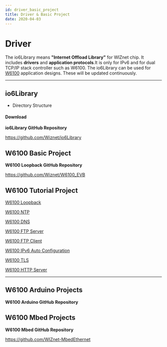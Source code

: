 ```yaml
---
id: driver_basic_project
title: Driver & Basic Project
date: 2020-04-03
---
```



# Driver

The io6Library means **"Internet Offload Library"** for WIZnet chip. It
includes **drivers** and **application protocols**.It is only for IPv6
and for dual TCP/IP stack controller such as W6100. The io6Library can
be used for [W6100](/products/w6100/start) application designs. These
will be updated continuously.

-----

## io6Library

  - Directory Structure 

#### Download

**io6Library GitHub
Repository**

<https://github.com/Wiznet/io6Library> 

## W6100 Basic Project

 **W6100 Loopback GitHub
Repository**

<https://github.com/Wiznet/W6100_EVB> 

## W6100 Tutorial Project

[W6100
Loopback](https://maker.wiznet.io/2019/04/30/wiznetw6100evb-loopback-2/)

[W6100 NTP](https://maker.wiznet.io/2019/04/30/wiznetw6100evb-ntp-3/)

[W6100 DNS](https://maker.wiznet.io/2019/04/30/wiznetw6100evb-dns/)

[W6100 FTP
Server](https://maker.wiznet.io/2019/04/30/wiznetw6100evb-ftpserver/)

[W6100 FTP
Client](https://maker.wiznet.io/2019/04/30/wiznetw6100evb-ftpc/)

[W6100 IPv6 Auto
Configuration](https://maker.wiznet.io/2019/04/30/wiznetw6100evb-addressautoconfiguration/)

[W6100 TLS](https://maker.wiznet.io/2019/04/30/wiznetw6100evb-tls/)

[W6100 HTTP
Server](https://maker.wiznet.io/2019/04/30/wiznetw6100evb-http_server/)

-----

## W6100 Arduino Projects

 **W6100 Arduino GitHub
Repository**

## W6100 Mbed Projects
 **W6100 Mbed GitHub
Repository**

<https://github.com/WIZnet-MbedEthernet>
